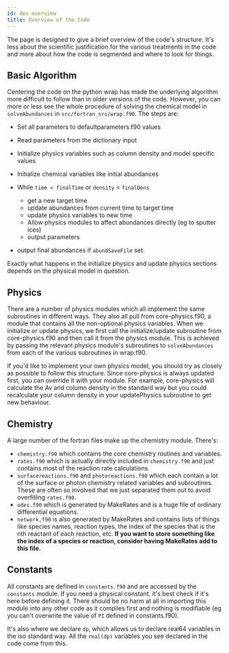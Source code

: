 ```yaml
---
id: dev-overview
title: Overview of the Code
---
```


The page is designed to give a brief overview of the code's structure. It's less about the scientific justification for the various treatments in the code and more about how the code is segmented and where to look for things.

## Basic Algorithm
Centering the code on the python wrap has made the underlying algorithm more difficult to follow than in older versions of the code. However, you can more or less see the whole procedure of solving the chemical model in `solveAbundances` in `src/fortran_src/wrap.f90`. The steps are:

- Set all parameters to defaultparameters.f90 values
- Read parameters from the dictionary input
- Initialize physics variables such as column density and model specific values
- Initialize chemical variables like initial abundances
- While `time < finalTime` or `density` < `finalDens`
    - get a new target time
    - update abundances from current time to target time
    - update physics variables to new time
    - Allow physics modules to affect abundances directly (eg to sputter ices)
    - output parameters

- output final abundances if `abundSaveFile` set.

Exactly what happens in the initialize physics and update physics sections depends on the physical model in question.

## Physics
There are a number of physics modules which all implement the same subroutines in different ways. They also all pull from core-physics.f90, a module that contains all the non-optional physics variables. When we initialize or update physics, we first call the initialize/update subroutine from core-physics.f90 and then call it from the physics module. This is achieved by passing the relevant physics module's subroutines to `solveAbundances` from each of the various subroutines in wrap.f90.

If you'd like to implement your own physics model, you should try as closely as possible to follow this structure. Since core-physics is always updated first, you can override it with your module. For example, core-physics will calculate the Av and column density in the standard way but you could recalculate your column density in your updatePhysics subroutine to get new behaviour.

## Chemistry
A large number of the fortran files make up the chemistry module. There's:
-  `chemistry.f90` which contains the core chemistry routines and variables.
- `rates.f90` which is actually directly included in `chemistry.f90` and just contains most of the reaction rate calculations
-  `surfacereactions.f90` and `photoreactions.f90` which each contain a lot of the surface or photon chemistry related variables and subroutines. These are often so involved that we just separated them out to avoid overfilling `rates.f90`.
- `odes.f90` which is generated by MakeRates and is a huge file of ordinary differential equations.
- `network.f90` is also generated by MakeRates and contains lists of things like species names, reaction types, the index of the species that is the nth reactant of each reaction, etc. **If you want to store something like the index of a species or reaction, consider having MakeRates add to this file.**

## Constants
All constants are defined in `constants.f90` and are accessed by the `constants` module. If you need a physical constant, it's best check if it's here before defining it. There should be no harm at all in importing this module into any other code as it compiles first and nothing is modifiable (eg you can't overwrite the value of `PI` defined in constants.f90).

It's also where we declare `dp`, which allows us to declare real64 variables in the iso standard way. All the `real(dp)` variables you see declared in the code come from this.
